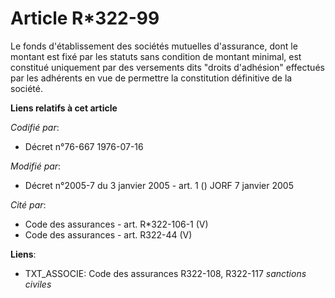 # Article R*322-99

Le fonds d'établissement des sociétés mutuelles d'assurance, dont le montant est fixé par les statuts sans condition de
montant minimal, est constitué uniquement par des versements dits "droits d'adhésion" effectués par les adhérents en vue de
permettre la constitution définitive de la société.

**Liens relatifs à cet article**

_Codifié par_:

  - Décret n°76-667 1976-07-16

_Modifié par_:

  - Décret n°2005-7 du 3 janvier 2005 - art. 1 () JORF 7 janvier 2005

_Cité par_:

  - Code des assurances - art. R*322-106-1 (V)
  - Code des assurances - art. R322-44 (V)

**Liens**:

  - TXT_ASSOCIE: Code des assurances R322-108, R322-117 *sanctions civiles*
